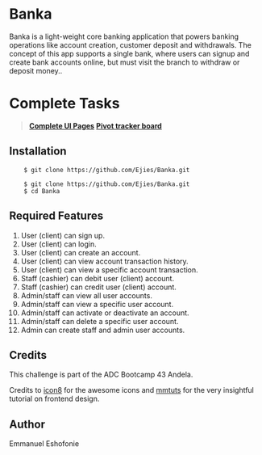 # Banka
Banka is a light-weight core banking application that powers banking operations like account creation, customer deposit and withdrawals. The concept of this app supports a single bank, where users can signup and create bank accounts online, but must visit the branch to withdraw or deposit money..

#  Complete Tasks
 > **[Complete UI Pages](https://ejies.github.io/Banka/UI/)** 
 >  **[Pivot tracker board](https://www.pivotaltracker.com/n/projects/2320015)**

## Installation

```
    $ git clone https://github.com/Ejies/Banka.git

    $ git clone https://github.com/Ejies/Banka.git
    $ cd Banka
```

## Required Features 
1. User (client) can sign up. 
2. User (client) can login.  
3. User (client) can create an account.
4. User (client) can view account transaction history. 
5. User (client) can view a specific account transaction. 
6. Staff (cashier) can debit user (client) account.
7. Staff (cashier) can credit user (client) account.
8. Admin/staff can view all user accounts. 
9. Admin/staff can view a specific user account. 
10. Admin/staff can activate or deactivate an account. 
11. Admin/staff can delete a specific user account. 
12. Admin can create staff and admin user accounts. 

## Credits
This challenge is part of the ADC Bootcamp 43 Andela.

Credits to [icon8](https://icons8.com/) for the awesome icons
and [mmtuts](https://www.youtube.com/watch?v=kbLfWKGVsMQ&t=2031s) for the very insightful tutorial on frontend design.


## Author
Emmanuel Eshofonie
